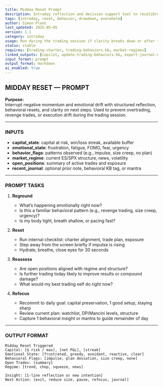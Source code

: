 ```yaml
---
title: Midday Reset Prompt  
description: Intraday reflection and decision support tool to recalibrate when off-balance, overexposed, or deviating from plan  
tags: [intraday, reset, behavior, drawdown, overwhelm]  
author: Simon Plant  
last_updated: 2025-05-05  
version: 1.1  
category: intraday  
usage: Run during the trading session if clarity breaks down or after two consecutive red trades. Produces reflection, reset intention, or stop decision. Consumes active emotional state and recent trades.
status: stable  
requires: [trading-charter, trading-behaviors-kb, market-regimes]  
linked_outputs: [copilot, update-trading-behaviors-kb, export-journal-entry]  
input_format: prompt  
output_format: markdown  
ai_enabled: true  
---
```


## MIDDAY RESET — PROMPT

**Purpose:**  
Interrupt negative momentum and emotional drift with structured reflection, behavioral resets, and clarity on next steps. Used to prevent overtrading, revenge trades, or execution drift during the trading session.

---

### INPUTS

- **capital_state**: capital at risk, win/loss streak, available buffer  
- **emotional_state**: frustration, fatigue, FOMO, fear, urgency  
- **behavior_flags**: patterns observed (e.g., impulse, size creep, no plan)  
- **market_regime**: current ES/SPX structure, news, volatility  
- **open_positions**: summary of active trades and exposure  
- **recent_journal**: optional prior note, behavioral KB tag, or mantra  

---

### PROMPT TASKS

1. **Reground**  
   - What’s happening emotionally right now?  
   - Is this a familiar behavioral pattern (e.g., revenge trading, size creep, urgency)?  
   - Is my body tight, breath shallow, or pacing fast?

2. **Reset**  
   - Run internal checklist: charter alignment, trade plan, exposure  
   - Step away from the screen briefly if impulse is rising  
   - Hydrate, breathe, close eyes for 30 seconds  

3. **Reassess**  
   - Are open positions aligned with regime and structure?  
   - Is further trading today likely to improve results or compound damage?  
   - What would my best trading self do right now?

4. **Refocus**  
   - Recommit to daily goal: capital preservation, 1 good setup, staying sharp  
   - Review current plan: watchlist, DP/Mancini levels, structure  
   - Capture 1 behavioral insight or mantra to guide remainder of day  

---

### OUTPUT FORMAT

```text
Midday Reset Triggered  
Capital: [$ risk / max], [net P&L], [streak]  
Emotional State: [frustrated, greedy, avoidant, reactive, clear]  
Behavioral Flags: [impulse, plan deviation, size creep, none]  
Open Trades: [summary]  
Regime: [trend, chop, squeeze, news]

Insight: [1-line reflection or new intention]  
Next Action: [exit, reduce size, pause, refocus, journal]